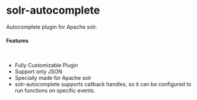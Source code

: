 # solr-autocomplete

Autocomplete plugin for Apache solr.
<h4>Features</h4></br/>
<ul>
<li>Fully Customizable Plugin</li>
<li>Support only JSON</li>
<li>Specially made for Apache solr</li>
<li>solr-autocomplete supports callback handles, so it can be configured to run functions on specific events.</li>
</ul>